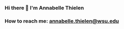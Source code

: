 ### Hi there 👋 I'm Annabelle Thielen
### How to reach me: annabelle.thielen@wsu.edu

<!--
**AnnabelleThielen/AnnabelleThielen** is a ✨ _special_ ✨ repository because its `README.md` (this file) appears on your GitHub profile.

Here are some ideas to get you started:

- 🔭 I’m currently working on ...
- 🌱 I’m currently learning Python
- 🤔 I’m looking for help with ...
- 💬 Ask me about ...
- 📫 How to reach me: annabelle.thielen@wsu.edu
- 😄 Pronouns: she/her
